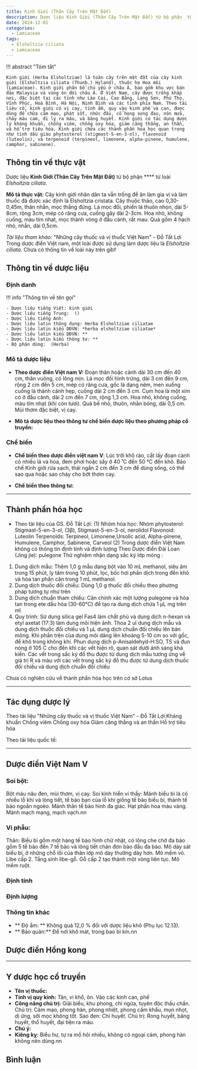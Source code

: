 ```yaml
---
title: Kinh Giới (Thân Cây Trên Mặt Đất)
description: Dược liệu Kinh Giới (Thân Cây Trên Mặt Đất) từ bộ phận  từ loài *Elsholtzia ciliata*
date: 2024-12-01
categories:
  - Lamiaceae
tags:
  - Elsholtzia ciliata
  - Lamiaceae
---
```

!!! abstract "Tóm tắt"

    Kinh giới (Herba Elsholtziae) là toàn cây trên mặt đất của cây kinh giới (Elsholtzia ciliata (Thunb.) Hyland), thuộc họ Hoa môi (Lamiaceae). Kinh giới phân bố chủ yếu ở châu Á, bao gồm khu vực bán đảo Malaysia và vùng ôn đới châu Á. Ở Việt Nam, cây được trồng khắp nơi, đặc biệt tại các tỉnh như Lào Cai, Cao Bằng, Lạng Sơn, Phú Thọ, Vĩnh Phúc, Hoà Bình, Hà Nội, Ninh Bình và các tỉnh phía Nam. Theo tài liệu cổ, kinh giới có vị cay, tính ấm, quy vào kinh phế và can, được dùng để chữa cảm mạo, phát sốt, nhức đầu, cổ họng sưng đau, nôn mửa, chảy máu cam, đi lỵ ra máu, và băng huyết. Kinh giới có tác dụng dược lý kháng khuẩn, chống viêm, chống oxy hóa, giảm căng thẳng, an thần, và hỗ trợ tiêu hóa. Kinh giới chứa các thành phần hóa học quan trọng như tinh dầu giàu phytosterol (stigmast-5-en-3-ol), flavonoid (luteolin), và terpenoid (terpineol, limonene, alpha-pinene, humulene, camphor, sabinene).

## Thông tin về thực vật


Dược liệu **Kinh Giới (Thân Cây Trên Mặt Đất)** từ bộ phận **** từ loài *Elsholtzia ciliata*.

**Mô tả thực vật:** Cây kinh giới nhân dân ta vẫn trống để ăn làm gia vị và làm thuốc đã được xác định là Elsholtzia cristata. Cây thuộc thảo, cao 0,30-0,45m, thân nhẵn, mọc thẳng đứng. Lá mọc đối, phiến lá thuôn nhọn, dài 5-8cm, rộng 3cm, mép có răng cưa, cuống gây dài 2-3cm. Hoa nhỏ, không cuống, màu tím nhạt, mọc thành vòng ở đầu cành, rất mau. Quả gồm 4 hạch nhỏ, nhẵn, dài 0,5cm.

*Tài liệu tham khảo:* "Những cây thuốc và vị thuốc Việt Nam" - Đỗ Tất Lợi 
Trong dược điển Việt nam, một loài được sử dụng làm dược liệu là *Elsholtzia ciliata*. 
Chưa có thông tin về loài này trên gibf


## Thông tin về dược liệu 

### Định danh

!!! info "Thông tin về tên gọi"

    - Dược liệu tiếng Việt: kinh giới
    - Dược liệu tiếng Trung:  ()
    - Dược liệu tiếng Anh: 
    - Dược liệu latin thông dụng: Herba Elsholtziae ciliatae
    - Dược liệu latin kiểu DĐVN: *herba elsholtziae ciliatae*
    - Dược liệu latin kiểu DĐVN: **
    - Dược liệu latin kiểu thông tư: **
    - Bộ phận dùng:  (Herba)

### Mô tả dược liệu 

- **Theo dược điển Việt nam V:** Đoạn thân hoặc cành dài 30 cm đến 40 cm, thân vuông, có lông mịn. Lá mọc đối hình trứng, dài 3 cm đến 9 cm, rộng 2 cm đến 5 cm, mép có răng cưa, gốc lá dạng nêm, men xuống cuống lá thành cánh hẹp, cuống dài 2 cm đển 3 cm. Cụm hoa là một xim có ở đầu cành, dài 2 cm đến 7 cm, rộng 1,3 cm. Hoa nhỏ, không cuống, màu tím nhạt (khi còn tươi). Quả bế nhỏ, thuôn, nhằn bóng, dài 0,5 cm. Mùi thơm đặc biệt, vị cay.

- **Mô tả dược liệu theo thông tư chế biến dược liệu theo phương pháp cổ truyền:** 

### Chế biến 

- **Chế biến theo dược điển việt nam V**: Lúc trời khô ráo, cắt lấy đoạn cành cỏ nhiều lá và hoa, đem phơi hoặc sấy ở 40 ˚C đến 50 °C đến khô. Bào chế Kinh giới rửa sạch, thái ngắn 2 cm đến 3 cm để dùng sống, có thể sao qua hoặc sao cháy cho bớt thơm cay.

- **Chế biến theo thông tư:** 

--- 

## Thành phần hóa học

- Theo tài liệu của GS. Đỗ Tất Lợi:  (1) Nhóm hóa học:
Nhóm phytosterol: Stigmast-5-en-3-ol, (3β), Stigmast-5-en-3-ol, nerolidol
Flavonoid: Luteolin
Terpenoids: Terpineol, Limonene,Ursolic acid, Alpha-pinene, Humulene, Camphor, Sabinene, Carveol
(2) Trong dược điển Việt Nam không có thông tin định tính và định lượng
Theo Dược điển Đài Loan (Jing jie): pulegone
Thử nghiệm nhận dạng sắc ký lớp mỏng :
1. Dung dịch mẫu: Thêm 1,0 g mẫu dạng bột vào 10 mL methanol, siêu âm trong 15 phút, ly tâm trong 10 phút, lọc, bốc hơi phần dịch trong đến khô và hòa tan phần cặn trong 1 mL methanol.
2. Dung dịch thuốc đối chiếu: Dùng 1,0 g thuốc đối chiếu theo phương pháp tương tự như trên
3. Dung dịch chuẩn tham chiếu: Cân chính xác một lượng pulegone và hòa tan trong ete dầu hỏa (30-60°C) để tạo ra dung dịch chứa 1 µL mg trên ml.
4. Quy trình: Sử dụng silica gel Fas4 làm chất phủ và dung dịch n-hexan và etyl axetat (17:3) làm dung môi hiện ảnh. Thoa 2 ul dung dịch mẫu và dung dịch thuốc đối chiếu và 1 µL dung dịch chuẩn đối chiếu lên bản mỏng. Khi phần trên của dung môi dâng lên khoảng 5-10 cm so với gốc, để khô trong không khí. Phun dung dịch p-Anisaldehyd-H:SO, TS và đun nóng ở 105 C cho đến khi các vết hiện rõ, quan sát dưới ánh sáng khả kiến. Các vết trong sắc ký đồ thu được từ dung dịch mẫu tương ứng về giá trị R và màu với các vết trong sắc ký đồ thu được từ dung dịch thuốc đối chiếu và dung dịch chuẩn đối chiếu
    
Chưa có nghiên cứu về thành phần hóa học trên cơ sở Lotus

---

## Tác dụng dược lý

Theo tài liệu "Những cây thuốc và vị thuốc Việt Nam" - Đỗ Tất Lợi:Kháng khuẩn
Chống viêm
Chống oxy hóa
Giảm căng thẳng và an thần
Hỗ trợ tiêu hóa

Theo tài liệu quốc tế: 

---

## Dược điển Việt Nam V

### Soi bột:

Bột màu nâu đen, mùi thơm, vị cay. Soi kính hiển vi thấy: Mảnh biểu bì lá có nhiều lỗ khí và lông tiết, tế bào bạn của lỗ khí giống tế bào biểu bì, thành tế bào ngoằn ngoèo. Mảnh thân tế bào hình đa giác. Hạt phấn hoa màu vàng. Mành mạch mạng, mạch vạch.nn

<!-- Hình ảnh soi bột sẽ được tự động chèn vào đây sau -->

### Vi phẫu:

Thân: Biểu bì gồm một hàng tế bào hình chữ nhật, có lông che chở đa bào gồm 5 tế bào đến 7 tế bào và lông tiết chân đơn bào đầu đa bào. Mô dày sát biểu bì, ở những chỗ lồi của thân lớp mô dày thường dày hơn. Mô mềm vỏ. Libe cấp 2. Tầng sinh libe-gỗ. Gỗ cấp 2 tạo thành một vòng liên tục. Mô mềm ruột.

<!-- Hình ảnh vi phẫu sẽ được tự động chèn vào đây sau -->

### Định tính



### Định lượng



### Thông tin khác 

- ** Độ ẩm: ** Không quá 12,0 % đối với dược liệu khô (Phụ lục 12.13).
- ** Bảo quản:** Để nơi khô mát, trong bao bì kín.nn

## Dược điển Hồng kong

<!-- PDF sẽ được tự động chèn vào đây sau -->


---

## Y dược học cổ truyền

- **Tên vị thuốc:** 
- **Tính vị quy kinh:** Tân, vi khổ, ôn. Vào các kinh can, phế
- **Công năng chủ trị:** Giải biểu, khu phong, chỉ ngứa, tuyên độc thấu chẩn.
Chủ trị: Cảm mạo, phong hàn, phong nhiệt, phong cấm khẩu, mụn nhọt, dị ứng, sởi mọc không tốt.
Sao đen: Chỉ huyết. Chủ trị: Rong huyết, băng huyết, thổ huyết, đại tiện ra máu.
- **Chú ý:** 
- **Kiêng kỵ:** Biểu hư, tự ra mồ hôi nhiều, không có ngoại cảm, phong hàn không nên dùng.nn



## Bình luận

<div id="giscus-container"></div>
<script src="https://giscus.app/client.js"
        data-repo="hoangson0787/CSDL-duoc-lieu"
        data-repo-id="R_kgDONbMRNA"
        data-category="Duoc lieu"
        data-category-id="DIC_kwDONbMRNM4ClklR"
        data-mapping="pathname"
        data-strict="0"
        data-reactions-enabled="1"
        data-emit-metadata="1"
        data-input-position="bottom"
        data-theme="light"
        data-lang="en"
        crossorigin="anonymous"
        async>
</script>

